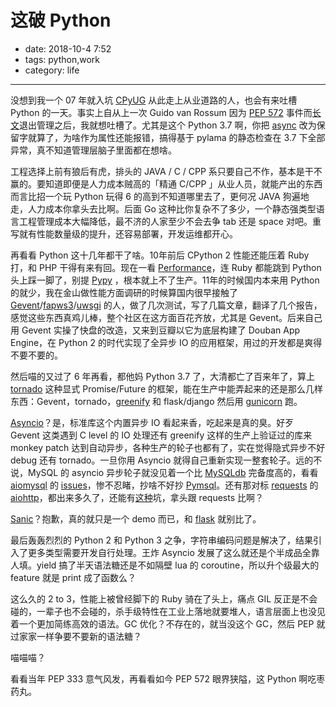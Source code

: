 # 这破 Python

- date: 2018-10-4 7:52
- tags: python,work
- category: life

-------------------

没想到我一个 07 年就入坑 [CPyUG](https://groups.google.com/forum/#!forum/python-cn) 从此走上从业道路的人，也会有来吐槽 Python 的一天。事实上自从上一次 Guido van Rossum 因为 [PEP 572](https://www.python.org/dev/peps/pep-0572/) 事件而[长文](https://www.mail-archive.com/python-committers@python.org/msg05628.html)退出管理之后，我就想吐槽了。尤其是这个 Python 3.7 啊，你把 [async](https://docs.python.org/3/whatsnew/3.7.html) 改为保留字就算了，为啥作为属性还能报错，搞得基于 pylama 的静态检查在 3.7 下全部异常，真不知道管理层脑子里面都在想啥。

工程选择上前有狼后有虎，排头的 JAVA / C / CPP 系只要自己不作，基本是干不赢的。要知道即便是人力成本贼高的「精通 C/CPP 」从业人员，就能产出的东西而言比招一个玩 Python 玩得 6 的高到不知道哪里去了，更何况 JAVA 狗遍地走，人力成本你拿头去比啊。后面 Go 这种比你复杂不了多少，一个静态强类型语言工程管理成本大幅降低，最不济的人家至少不会去争 tab 还是 space 对吧。重写就有性能数量级的提升，还容易部署，开发运维都开心。

再看看 Python 这十几年都干了啥。10年前后 CPython 2 性能还能压着 Ruby 打，和 PHP 干得有来有回。现在一看 [Performance](https://benchmarksgame-team.pages.debian.net/benchmarksgame/faster/ruby.html)，连 Ruby 都能跳到 Python 头上踩一脚了，别提 [Pypy](https://pypy.org/) ，根本就上不了生产。11年的时候国内本来用 Python 的就少，我在金山做性能方面调研的时候算国内很早接触了 [Gevent](http://www.gevent.org/)/[fapws3](https://github.com/william-os4y/fapws3)/[uwsgi](https://uwsgi-docs.readthedocs.io/en/latest/) 的人，做了几次测试，写了几篇文章，翻译了几个报告，感觉这些东西真鸡儿棒，整个社区在这方面百花齐放，尤其是 Gevent。后来自己用 Gevent 实操了快盘的改造，又来到豆瓣以它为底层构建了 Douban App Engine，在 Python 2 的时代实现了全异步 IO 的应用框架，用过的开发都是爽得不要不要的。

然后喵的又过了 6 年再看，都他妈 Python 3.7 了，大清都亡了百来年了，算上 [tornado](https://www.tornadoweb.org/en/stable/) 这种显式 Promise/Future 的框架，能在生产中能弄起来的还是那么几样东西：Gevent，tornado，[greenify](https://github.com/douban/greenify) 和 flask/django 然后用 [gunicorn](https://gunicorn.org/) 跑。

[Asyncio](https://docs.python.org/3/library/asyncio.html)？是，标准库这个内置异步 IO 看起来香，吃起来是真的臭。好歹 Gevent 这类遇到 C level 的 IO 处理还有 greenify 这样的生产上验证过的库来 monkey patch 达到自动异步，各种生产的轮子也都有了，实在觉得隐式异步不好 debug 还有 tornado。一旦你用 Asyncio 就得自己重新实现一整套轮子。远的不说，MySQL 的 asyncio 异步轮子就没见着一个比 [MySQLdb](https://pypi.org/project/MySQL-python/) 完备度高的，看看 [aiomysql](https://github.com/aio-libs/aiomysql) 的 [issues](https://github.com/aio-libs/aiomysql/issues)，惨不忍睹，抄啥不好抄 [Pymsql](https://github.com/PyMySQL/PyMySQL)。还有那对标 [requests](https://github.com/requests/requests) 的 [aiohttp](https://aiohttp.readthedocs.io/en/stable/)，都出来多久了，还能有[这种](https://www.zhihu.com/question/266094857/answer/304655007)坑，拿头跟 requests 比啊？

[Sanic](https://github.com/huge-success/sanic)？抱歉，真的就只是一个 demo 而已，和 [flask](http://flask.pocoo.org/) 就别比了。

最后轰轰烈烈的 Python 2 和 Python 3 之争，字符串编码问题是解决了，结果引入了更多类型需要开发自行处理。王炸 Asyncio 发展了这么就还是个半成品全靠人填。yield 搞了半天语法糖还是不如隔壁 lua 的 coroutine，所以升个级最大的 feature 就是 print 成了函数么？

这么久的 2 to 3，性能上被曾经脚下的 Ruby 骑在了头上，痛点 GIL 反正是不会碰的，一辈子也不会碰的，杀手级特性在工业上落地就要堆人，语言层面上也没见着一个更加简练高效的语法。GC 优化？不存在的，就当没这个 GC，然后 PEP 就过家家一样争要不要新的语法糖？

喵喵喵？

看看当年 PEP 333 意气风发，再看看如今 PEP 572 眼界狭隘，这 Python 啊吃枣药丸。
